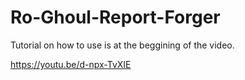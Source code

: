 # Ro-Ghoul-Report-Forger

Tutorial on how to use is at the beggining of the video. 

https://youtu.be/d-npx-TvXIE
